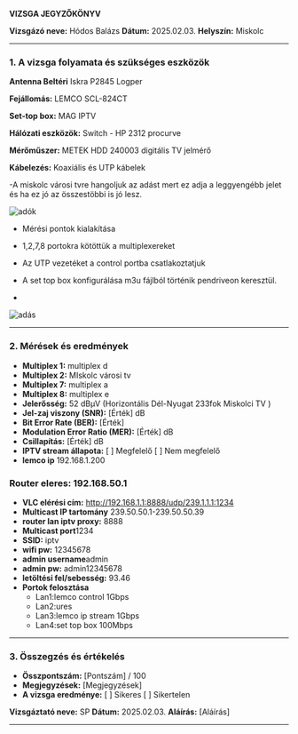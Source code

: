 **VIZSGA JEGYZŐKÖNYV**

**Vizsgázó neve:** Hódos Balázs
**Dátum:** 2025.02.03.
**Helyszín:** Miskolc  

---

### **1. A vizsga folyamata és szükséges eszközök**


**Antenna Beltéri** Iskra P2845 Logper

**Fejállomás:** LEMCO SCL-824CT

**Set-top box:** MAG IPTV

**Hálózati eszközök:** Switch - HP 2312 procurve

**Mérőműszer:** METEK HDD 240003 digitális TV jelmérő

**Kábelezés:** Koaxiális és UTP kábelek

-A miskolc városi tvre hangoljuk az adást mert ez adja a leggyengébb jelet és ha ez jó az összestöbbi is jó lesz.

![adók](https://github.com/user-attachments/assets/4de2f415-0892-42e4-8459-0c8d7cad6fae)

- Mérési pontok kialakítása
  
- 1,2,7,8 portokra kötöttük a multiplexereket
  
- Az UTP vezetéket a control portba csatlakoztatjuk

- A set top box konfigurálása m3u fájlból történik pendriveon keresztül.
- 
![adás](https://github.com/user-attachments/assets/e1eb954f-d8cf-435b-b4c9-b731cc2ef43c)

---

### **2. Mérések és eredmények**

- **Multiplex 1:** multiplex d  
- **Multiplex 2:** MIskolc városi tv
- **Multiplex 7:** multiplex a
- **Multiplex 8:** multiplex e
- **Jelerősség:** 52 dBµV  (Horizontális Dél-Nyugat 233fok Miskolci TV )
- **Jel-zaj viszony (SNR):** [Érték] dB  
- **Bit Error Rate (BER):** [Érték]  
- **Modulation Error Ratio (MER):** [Érték] dB  
- **Csillapítás:** [Érték] dB  
- **IPTV stream állapota:** [ ] Megfelelő [ ] Nem megfelelő  
- **lemco ip** 192.168.1.200

### **Router eleres:** 192.168.50.1

- **VLC elérési cím:** http://192.168.1.1:8888/udp/239.1.1.1:1234
- **Multicast IP tartomány** 239.50.50.1-239.50.50.39
- **router lan iptv proxy:** 8888
- **Multicast port**1234
- **SSID:** iptv
- **wifi pw:** 12345678
- **admin username**admin
- **admin pw:** admin12345678
- **letöltési fel/sebesség:** 93.46
- **Portok felosztása**
  - Lan1:lemco control 1Gbps
  - Lan2:ures
  - Lan3:lemco ip stream 1Gbps
  - Lan4:set top box 100Mbps
    
---

### **3. Összegzés és értékelés**
- **Összpontszám:** [Pontszám] / 100  
- **Megjegyzések:** [Megjegyzések]  
- **A vizsga eredménye:** [ ] Sikeres [ ] Sikertelen  

**Vizsgáztató neve:** SP 
**Dátum:** 2025.02.03.
**Aláírás:** [Aláírás]  

---


